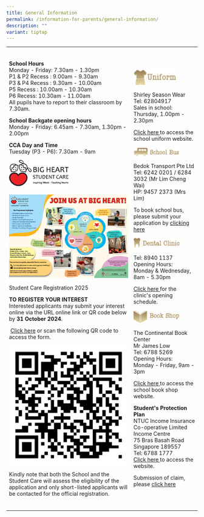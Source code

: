 ```yaml
---
title: General Information
permalink: /information-for-parents/general-information/
description: ""
variant: tiptap
---
```

<table style="minWidth: 50px">
<colgroup>
<col>
<col>
</colgroup>
<tbody>
<tr>
<td rowspan="1" colspan="1">
<p></p>
</td>
<td rowspan="1" colspan="1">
<p></p>
</td>
</tr>
<tr>
<td rowspan="1" colspan="1">
<p><strong>School Hours</strong>
<br>Monday - Friday: 7.30am - 1.30pm
<br>P1 &amp; P2 Recess : 9.00am - 9.30am
<br>P3 &amp; P4 Recess : 9.30am - 10.00am
<br>P5 Recess : 10.00am - 10.30am
<br>P6 Recess: 10.30am - 11.00am&nbsp;
<br>All pupils have to report to their classroom by 7.30am.</p>
<p><strong>School Backgate opening hours<br></strong>Monday - Friday: 6.45am
- 7.30am, 1.30pm - 2.00pm</p>
<p><strong>CCA Day and Time<br></strong>Tuesday (P3 - P6): 7.30am - 9am</p>
<p></p>
<p></p>
<div class="isomer-image-wrapper">
<img style="width: 50%;" height="auto" width="100%" alt="" src="/images/Big_Heart_Student_Care_logo.png">
</div>
<p></p>
<div class="isomer-image-wrapper">
<img style="width: 100%;" height="auto" width="100%" alt="" src="/images/Big_Heart_Student_Care_Intro.png">
</div>
<p></p>
<p>Student Care Registration 2025</p>
<p><strong>TO REGISTER YOUR INTEREST</strong>
<br>Interested applicants may submit your interest online via the URL online
link or QR code below by&nbsp;<strong>31 October 2024</strong>.</p>
<p>&nbsp;<a href="https://bigheartstudentcare.com/interest/" rel="noopener noreferrer nofollow" target="_blank">Click here</a>&nbsp;or
scan the following QR code to access the form.</p>
<p></p>
<div class="isomer-image-wrapper">
<img style="width: 100%" height="auto" width="100%" alt="" src="/images/Big_Heart_Registration_QR_Code.png">
</div>
<p></p>
<p>Kindly note that both the School and the Student Care will assess the
eligibility of the application and only short-listed applicants will be
contacted for the official registration.</p>
</td>
<td rowspan="1" colspan="1">
<p></p>
<div class="isomer-image-wrapper">
<img style="width: 70%;" height="auto" width="100%" src="/images/gi1.jpeg">
</div>
<p>Shirley Season Wear
<br>Tel: 62804917
<br>Sales in school:
<br>Thursday, 1.00pm - 2.30pm</p>
<p><a href="https://www.shirleyuni.com/product-category/chongzheng-primary-school/" rel="noopener" target="_blank">Click here </a>to
access the school uniform website.</p>
<p></p>
<div class="isomer-image-wrapper">
<img style="width: 75%;" height="auto" width="100%" src="/images/gi2.jpeg">
</div>
<p>Bedok Transport Pte Ltd
<br>Tel: 6242 0201 / 6284 3032 (Mr Lim Cheng Wai)
<br>HP: 9457 2373 (Mrs Lim)</p>
<p>To book school bus, please submit your application by <a href="https://www.bedoktransport.com/bedok_transport/register" rel="noopener" target="_blank">clicking here</a>
</p>
<p></p>
<div class="isomer-image-wrapper">
<img style="width: 75%;" height="auto" width="100%" src="/images/gi3.jpeg">
</div>
<p>Tel:&nbsp;8940 1137
<br>Opening Hours:
<br>Monday &amp; Wednesday, 8am - 5.30pm</p>
<p><a href="https://go.gov.sg/dental-clinic-opening-schedule" rel="noopener" target="_blank">Click here </a>for
the clinic's opening schedule.</p>
<p></p>
<div class="isomer-image-wrapper">
<img style="width: 75%;" height="auto" width="100%" src="/images/gi4.jpeg">
</div>
<p>The Continental Book Center
<br>Mr James Low
<br>Tel: 6788 5269
<br>Opening Hours:
<br>Monday - Friday, 9am - 3pm</p>
<p><a href="https://thecontinental.sg/" rel="noopener" target="_blank">Click here </a>to
access the school book shop website.</p>
<p></p>
<p><strong>Student's Protection Plan<br></strong>NTUC Income Insurance Co-operative
Limited Income Centre
<br>75 Bras Basah Road
<br>Singapore 189557
<br>Tel: 6788 1777
<br><a href="https://www.income.com.sg/studentgpa" rel="noopener" target="_blank">Click here </a>to
access the website.</p>
<p></p>
<p>Submission of claim, please <a href="https://studentgpa.incomegroupins.com.sg/" rel="noopener" target="_blank">click here</a>
</p>
<p></p>
<p></p>
<p></p>
</td>
</tr>
<tr>
<td rowspan="1" colspan="1">
<p></p>
</td>
<td rowspan="1" colspan="1">
<p></p>
</td>
</tr>
</tbody>
</table>
<p></p>